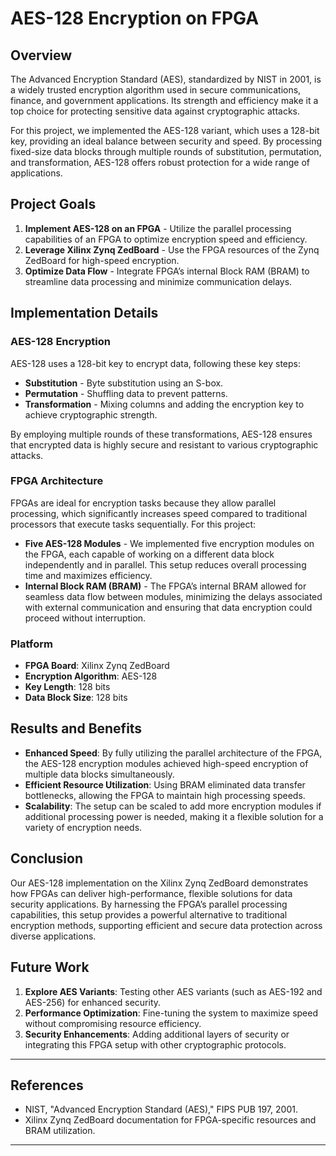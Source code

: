 # AES-128 Encryption on FPGA

## Overview
The Advanced Encryption Standard (AES), standardized by NIST in 2001, is a widely trusted encryption algorithm used in secure communications, finance, and government applications. Its strength and efficiency make it a top choice for protecting sensitive data against cryptographic attacks.

For this project, we implemented the AES-128 variant, which uses a 128-bit key, providing an ideal balance between security and speed. By processing fixed-size data blocks through multiple rounds of substitution, permutation, and transformation, AES-128 offers robust protection for a wide range of applications.

## Project Goals
1. **Implement AES-128 on an FPGA** - Utilize the parallel processing capabilities of an FPGA to optimize encryption speed and efficiency.
2. **Leverage Xilinx Zynq ZedBoard** - Use the FPGA resources of the Zynq ZedBoard for high-speed encryption.
3. **Optimize Data Flow** - Integrate FPGA’s internal Block RAM (BRAM) to streamline data processing and minimize communication delays.

## Implementation Details

### AES-128 Encryption
AES-128 uses a 128-bit key to encrypt data, following these key steps:
- **Substitution** - Byte substitution using an S-box.
- **Permutation** - Shuffling data to prevent patterns.
- **Transformation** - Mixing columns and adding the encryption key to achieve cryptographic strength.

By employing multiple rounds of these transformations, AES-128 ensures that encrypted data is highly secure and resistant to various cryptographic attacks.

### FPGA Architecture
FPGAs are ideal for encryption tasks because they allow parallel processing, which significantly increases speed compared to traditional processors that execute tasks sequentially. For this project:
- **Five AES-128 Modules** - We implemented five encryption modules on the FPGA, each capable of working on a different data block independently and in parallel. This setup reduces overall processing time and maximizes efficiency.
- **Internal Block RAM (BRAM)** - The FPGA’s internal BRAM allowed for seamless data flow between modules, minimizing the delays associated with external communication and ensuring that data encryption could proceed without interruption.

### Platform
- **FPGA Board**: Xilinx Zynq ZedBoard
- **Encryption Algorithm**: AES-128
- **Key Length**: 128 bits
- **Data Block Size**: 128 bits

## Results and Benefits
- **Enhanced Speed**: By fully utilizing the parallel architecture of the FPGA, the AES-128 encryption modules achieved high-speed encryption of multiple data blocks simultaneously.
- **Efficient Resource Utilization**: Using BRAM eliminated data transfer bottlenecks, allowing the FPGA to maintain high processing speeds.
- **Scalability**: The setup can be scaled to add more encryption modules if additional processing power is needed, making it a flexible solution for a variety of encryption needs.

## Conclusion
Our AES-128 implementation on the Xilinx Zynq ZedBoard demonstrates how FPGAs can deliver high-performance, flexible solutions for data security applications. By harnessing the FPGA’s parallel processing capabilities, this setup provides a powerful alternative to traditional encryption methods, supporting efficient and secure data protection across diverse applications.

## Future Work
1. **Explore AES Variants**: Testing other AES variants (such as AES-192 and AES-256) for enhanced security.
2. **Performance Optimization**: Fine-tuning the system to maximize speed without compromising resource efficiency.
3. **Security Enhancements**: Adding additional layers of security or integrating this FPGA setup with other cryptographic protocols.

---

## References
- NIST, "Advanced Encryption Standard (AES)," FIPS PUB 197, 2001.
- Xilinx Zynq ZedBoard documentation for FPGA-specific resources and BRAM utilization.

---



